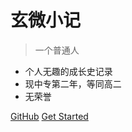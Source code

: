 <!-- _coverpage.md -->

# 玄微小记

> 一个普通人

- 个人无趣的成长史记录
- 现中专第二年，等同高二
- 无荣誉

[GitHub](https://github.com/ChenDaojun/ChenDaojun.github.io)
[Get Started](/README.md)